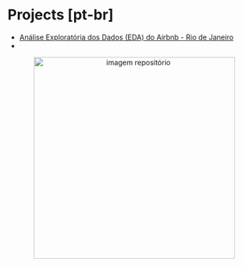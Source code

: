 # Projects [pt-br]

* [Análise Exploratória dos Dados (EDA) do Airbnb - Rio de Janeiro](https://github.com/thiagosouzadarosa/Projects/blob/main/An%C3%A1lise_Explorat%C3%B3ria_dos_Dados_do_Airbnb(Rio_de_Janeiro).ipynb)
* 
<p align="center">
  <img src='https://www.ecampusnews.com/files/2016/11/data-science.jpg' alt='imagem repositório' height=400px>
 </p>

